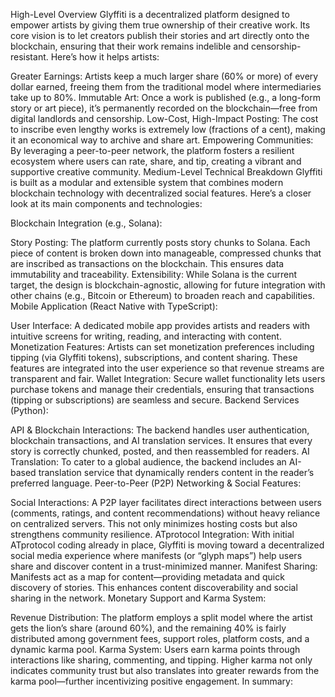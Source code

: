 High-Level Overview
Glyffiti is a decentralized platform designed to empower artists by giving them true ownership of their creative work. Its core vision is to let creators publish their stories and art directly onto the blockchain, ensuring that their work remains indelible and censorship-resistant. Here’s how it helps artists:

Greater Earnings: Artists keep a much larger share (60% or more) of every dollar earned, freeing them from the traditional model where intermediaries take up to 80%.
Immutable Art: Once a work is published (e.g., a long-form story or art piece), it’s permanently recorded on the blockchain—free from digital landlords and censorship.
Low-Cost, High-Impact Posting: The cost to inscribe even lengthy works is extremely low (fractions of a cent), making it an economical way to archive and share art.
Empowering Communities: By leveraging a peer-to-peer network, the platform fosters a resilient ecosystem where users can rate, share, and tip, creating a vibrant and supportive creative community.
Medium-Level Technical Breakdown
Glyffiti is built as a modular and extensible system that combines modern blockchain technology with decentralized social features. Here’s a closer look at its main components and technologies:

Blockchain Integration (e.g., Solana):

Story Posting: The platform currently posts story chunks to Solana. Each piece of content is broken down into manageable, compressed chunks that are inscribed as transactions on the blockchain. This ensures data immutability and traceability.
Extensibility: While Solana is the current target, the design is blockchain-agnostic, allowing for future integration with other chains (e.g., Bitcoin or Ethereum) to broaden reach and capabilities.
Mobile Application (React Native with TypeScript):

User Interface: A dedicated mobile app provides artists and readers with intuitive screens for writing, reading, and interacting with content.
Monetization Features: Artists can set monetization preferences including tipping (via Glyffiti tokens), subscriptions, and content sharing. These features are integrated into the user experience so that revenue streams are transparent and fair.
Wallet Integration: Secure wallet functionality lets users purchase tokens and manage their credentials, ensuring that transactions (tipping or subscriptions) are seamless and secure.
Backend Services (Python):

API & Blockchain Interactions: The backend handles user authentication, blockchain transactions, and AI translation services. It ensures that every story is correctly chunked, posted, and then reassembled for readers.
AI Translation: To cater to a global audience, the backend includes an AI-based translation service that dynamically renders content in the reader’s preferred language.
Peer-to-Peer (P2P) Networking & Social Features:

Social Interactions: A P2P layer facilitates direct interactions between users (comments, ratings, and content recommendations) without heavy reliance on centralized servers. This not only minimizes hosting costs but also strengthens community resilience.
ATprotocol Integration: With initial ATprotocol coding already in place, Glyffiti is moving toward a decentralized social media experience where manifests (or “glyph maps”) help users share and discover content in a trust-minimized manner.
Manifest Sharing: Manifests act as a map for content—providing metadata and quick discovery of stories. This enhances content discoverability and social sharing in the network.
Monetary Support and Karma System:

Revenue Distribution: The platform employs a split model where the artist gets the lion’s share (around 60%), and the remaining 40% is fairly distributed among government fees, support roles, platform costs, and a dynamic karma pool.
Karma System: Users earn karma points through interactions like sharing, commenting, and tipping. Higher karma not only indicates community trust but also translates into greater rewards from the karma pool—further incentivizing positive engagement.
In summary: